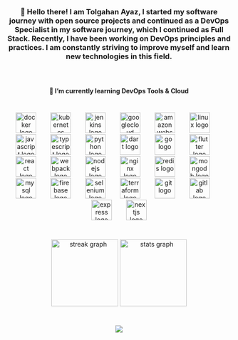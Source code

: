 <br clear="both">

<h3 align="center">🧊 Hello there! I am Tolgahan Ayaz, I started my software journey with open source projects and continued as a DevOps Specialist in my software journey, which I continued as Full Stack. Recently, I have been working on DevOps principles and practices. I am constantly striving to improve myself and learn new technologies in this field.</h3>

###

<br clear="both">

<h4 align="center">🧊 I’m currently learning DevOps Tools & Cloud</h4>

###

<br clear="both">

<div align="center">
  <img src="https://cdn.jsdelivr.net/gh/devicons/devicon/icons/docker/docker-original.svg" height="46" alt="docker logo"  />
  <img width="24" />
  <img src="https://cdn.jsdelivr.net/gh/devicons/devicon/icons/kubernetes/kubernetes-plain.svg" height="46" alt="kubernetes logo"  />
  <img width="24" />
  <img src="https://cdn.jsdelivr.net/gh/devicons/devicon/icons/jenkins/jenkins-original.svg" height="46" alt="jenkins logo"  />
  <img width="24" />
  <img src="https://cdn.jsdelivr.net/gh/devicons/devicon/icons/googlecloud/googlecloud-original.svg" height="46" alt="googlecloud logo"  />
  <img width="24" />
  <img src="https://cdn.jsdelivr.net/gh/devicons/devicon/icons/amazonwebservices/amazonwebservices-original.svg" height="46" alt="amazonwebservices logo"  />
  <img width="24" />
  <img src="https://cdn.jsdelivr.net/gh/devicons/devicon/icons/linux/linux-original.svg" height="46" alt="linux logo"  />
  <img width="24" />
  <img src="https://cdn.jsdelivr.net/gh/devicons/devicon/icons/javascript/javascript-original.svg" height="46" alt="javascript logo"  />
  <img width="24" />
  <img src="https://cdn.jsdelivr.net/gh/devicons/devicon/icons/typescript/typescript-original.svg" height="46" alt="typescript logo"  />
  <img width="24" />
  <img src="https://cdn.jsdelivr.net/gh/devicons/devicon/icons/python/python-original.svg" height="46" alt="python logo"  />
  <img width="24" />
  <img src="https://cdn.jsdelivr.net/gh/devicons/devicon/icons/dart/dart-original.svg" height="46" alt="dart logo"  />
  <img width="24" />
  <img src="https://cdn.jsdelivr.net/gh/devicons/devicon/icons/go/go-original.svg" height="46" alt="go logo"  />
  <img width="24" />
  <img src="https://cdn.jsdelivr.net/gh/devicons/devicon/icons/flutter/flutter-original.svg" height="46" alt="flutter logo"  />
  <img width="24" />
  <img src="https://cdn.jsdelivr.net/gh/devicons/devicon/icons/react/react-original.svg" height="46" alt="react logo"  />
  <img width="24" />
  <img src="https://cdn.jsdelivr.net/gh/devicons/devicon/icons/webpack/webpack-original.svg" height="46" alt="webpack logo"  />
  <img width="24" />
  <img src="https://cdn.jsdelivr.net/gh/devicons/devicon/icons/nodejs/nodejs-original.svg" height="46" alt="nodejs logo"  />
  <img width="24" />
  <img src="https://cdn.jsdelivr.net/gh/devicons/devicon/icons/nginx/nginx-original.svg" height="46" alt="nginx logo"  />
  <img width="24" />
  <img src="https://cdn.jsdelivr.net/gh/devicons/devicon/icons/redis/redis-original.svg" height="46" alt="redis logo"  />
  <img width="24" />
  <img src="https://cdn.jsdelivr.net/gh/devicons/devicon/icons/mongodb/mongodb-original.svg" height="46" alt="mongodb logo"  />
  <img width="24" />
  <img src="https://cdn.jsdelivr.net/gh/devicons/devicon/icons/mysql/mysql-original.svg" height="46" alt="mysql logo"  />
  <img width="24" />
  <img src="https://cdn.jsdelivr.net/gh/devicons/devicon/icons/firebase/firebase-plain.svg" height="46" alt="firebase logo"  />
  <img width="24" />
  <img src="https://cdn.jsdelivr.net/gh/devicons/devicon/icons/selenium/selenium-original.svg" height="46" alt="selenium logo"  />
  <img width="24" />
  <img src="https://cdn.jsdelivr.net/gh/devicons/devicon/icons/terraform/terraform-original.svg" height="46" alt="terraform logo"  />
  <img width="24" />
  <img src="https://cdn.jsdelivr.net/gh/devicons/devicon/icons/git/git-original.svg" height="46" alt="git logo"  />
  <img width="24" />
  <img src="https://cdn.jsdelivr.net/gh/devicons/devicon/icons/gitlab/gitlab-original.svg" height="46" alt="gitlab logo"  />
  <img width="24" />
  <img src="https://cdn.jsdelivr.net/gh/devicons/devicon/icons/express/express-original.svg" height="46" alt="express logo"  />
  <img width="24" />
  <img src="https://cdn.jsdelivr.net/gh/devicons/devicon/icons/nextjs/nextjs-original.svg" height="46" alt="nextjs logo"  />
</div>

###

<br clear="both">

<div align="center">
  <img src="https://streak-stats.demolab.com?user=Tolgahan0&locale=en&mode=daily&theme=radical&hide_border=false&border_radius=9&order=3" height="150" alt="streak graph"  />
  <img src="https://github-readme-stats.vercel.app/api?username=Tolgahan0&hide_title=false&hide_rank=false&show_icons=true&include_all_commits=true&count_private=true&disable_animations=false&theme=radical&locale=en&hide_border=false&order=1" height="150" alt="stats graph"  />
</div>

###

<br clear="both">

<div align="center">
  <img src="https://visitor-badge.laobi.icu/badge?page_id=Tolgahan0.Tolgahan0&left_color=blueviolet"  />
</div>

###
